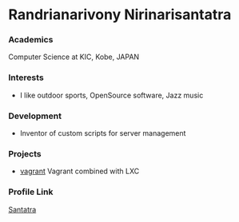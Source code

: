 # Randrianarivony Nirinarisantatra

### Academics

Computer Science at KIC, Kobe, JAPAN

### Interests

- I like outdoor sports, OpenSource software, Jazz music

### Development

- Inventor of custom scripts for server management

### Projects

- [vagrant](https://github.com/nirinarisantatra/vagrant) Vagrant combined with LXC

### Profile Link

[Santatra](https://github.com/nirinarisantatra)
